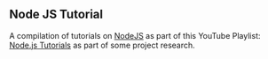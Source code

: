 ## Node JS Tutorial

A compilation of tutorials on [NodeJS](https://nodejs.org/en/) as part of this YouTube Playlist: [Node.js Tutorials](https://www.youtube.com/playlist?list=PL0Zuz27SZ-6PFkIxaJ6Xx_X46avTM1aYw) as part of some project research.